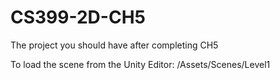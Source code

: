 # CS399-2D-CH5
The project you should have after completing CH5

To load the scene from the Unity Editor: /Assets/Scenes/Level1
